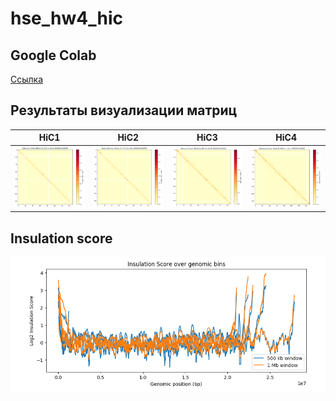# hse_hw4_hic

## Google Colab
[Ссылка](https://colab.research.google.com/drive/1ZY_T2Kvdd68GnCrQUasYTVhUVyPgxYme?usp=sharing)

## Результаты визуализации матриц
HiC1 | HiC2 | HiC3 | HiC4
--- | --- | --- | ---
![image](https://github.com/HpPpL/hse_hw4_hic/blob/main/data/1.png) | ![image](https://github.com/HpPpL/hse_hw4_hic/blob/main/data/2.png) | ![image](https://github.com/HpPpL/hse_hw4_hic/blob/main/data/3.png) | ![image](https://github.com/HpPpL/hse_hw4_hic/blob/main/data/4.png)

## Insulation score
![image](https://github.com/HpPpL/hse_hw4_hic/blob/main/data/5.png)
